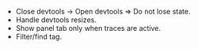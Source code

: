 
- Close devtools -> Open devtools => Do not lose state.
- Handle devtools resizes.
- Show panel tab only when traces are active.
- Filter/find tag.
